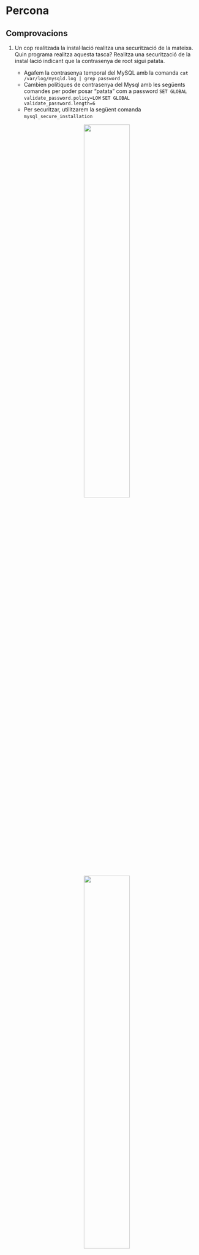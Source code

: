 # Percona
## Comprovacions
1. Un cop realitzada la instal·lació realitza una securització de la mateixa. Quin programa realitza aquesta tasca? Realitza una securització de la instal·lació indicant que la contrasenya de root sigui patata.
    - Agafem la contrasenya temporal del MySQL amb la comanda `cat /var/log/mysqld.log | grep password`
    - Cambien polítiques de contrasenya del Mysql amb les següents comandes per poder posar “patata” com a password `SET GLOBAL validate_password.policy=LOW` `SET GLOBAL validate_password.length=6`
    - Per securitzar, utilitzarem la següent comanda `mysql_secure_installation`
     <p align="center">
    <img width= "50%" src="https://i.imgur.com/YZ4RFw3.png">
    </p>
     <p align="center">
    <img width= "50%" src="https://i.imgur.com/ovaS4Kk.png">
    </p>
    <p align="center">
    <img width= "50%" src="https://i.imgur.com/dkt9rEH.png">
    </p>
  
2. Quines són les instruccions per arrancar / verificar status / apagar servei de la base de dades de Percona Server en el CentOS 7
    - Per *arrancar*: `sudo systemctl start mysqld`
    - Per verificar *status*: `sudo systemctl status mysqld`
    - Per *apagar*: `sudo systemctl stop mysqld`
3. A on es troba i quin nom rep el fitxer de configuració del SGBD Percona Server?
    - Rep el nom **my.cnf** i es troba a `/etc/my.cnf`
    <p align="center">
    <img width= "50%" src="https://i.imgur.com/ojXfHq2.png">
    </p>
4. A on es troben físicament els fitxers de dades (per defecte). Com ho has sabut?
    - Es troben a `/var/lib/mysql/`
    - Ho pots saber amb la sèntencia SQL `SELECT @@datadir;` o en el fitxer de configuració *my.cnf* en la variable *datadir*
    <p align="center">
    <img width= "50%" src="https://i.imgur.com/HypbfnY.png">
    </p>
5. Crea un usuari anomenat asix en el sistema operatiu i en SGBD de tal manera que aquest usuari del sistema operatiu no hagi d'introduir l'usuari i password cada vegada que cridem al client mysql?
    - Creem l'usuari al Centos: `sudo adduser asix`
    - Creem l'usuari a la base de dades i li donem permissos `CREATE USER 'asix'@'%' IDENTIFIED by 'patata';` `GRANT ALL PRIVILEGES ON * . * TO 'asix'@'%';`
    - Afegim al fitxer de configuració *my.cnf* les següents línies i comprovem:
     <p align="center">
    <img width= "50%" src="https://i.imgur.com/HItLYM4.png">
    </p>
     <p align="center">
    <img width= "50%" src="https://i.imgur.com/HMUYSk6.png">
    </p>
    
6. El servei de MySQL (mysqld) escolta al port 3306. Quina modificació/passos caldrien fer per canviar aquest port a 33306 per exemple?

